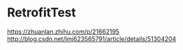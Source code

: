 # RetrofitTest
https://zhuanlan.zhihu.com/p/21662195
http://blog.csdn.net/lmj623565791/article/details/51304204
